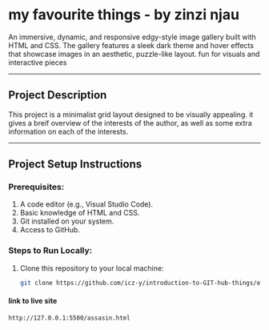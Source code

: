 # my favourite things - by zinzi njau

An immersive, dynamic, and responsive edgy-style image gallery built with HTML and CSS. The gallery features a sleek dark theme and hover effects that showcase images in an aesthetic, puzzle-like layout. fun for visuals and interactive pieces

---

## Project Description

This project is a minimalist grid layout designed to be visually appealing. it gives a breif overview of the interests of the author, as well as some extra information on each of the interests.

---

## Project Setup Instructions

### Prerequisites:
1. A code editor (e.g., Visual Studio Code).
2. Basic knowledge of HTML and CSS.
3. Git installed on your system.
4. Access to GitHub.

### Steps to Run Locally:
1. Clone this repository to your local machine:
   ```bash
   git clone https://github.com/icz-y/introduction-to-GIT-hub-things/edit/main/README.md
#### link to live site
   ```bash
http://127.0.0.1:5500/assasin.html
